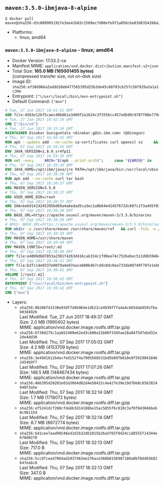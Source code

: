 ## `maven:3.5.0-ibmjava-8-alpine`

```console
$ docker pull maven@sha256:d3c008905191fe3ee41b83c1509ecfd00efe971a858cbe83d8354268a21bccc1
```

-	Platforms:
	-	linux; amd64

### `maven:3.5.0-ibmjava-8-alpine` - linux; amd64

-	Docker Version: 17.03.2-ce
-	Manifest MIME: `application/vnd.docker.distribution.manifest.v2+json`
-	Total Size: **165.0 MB (165001455 bytes)**  
	(compressed transfer size, not on-disk size)
-	Image ID: `sha256:ef38d966a2addd10e6477565395d25b3de45c68703cb257c50f929a2a1a1c39e`
-	Entrypoint: `["\/usr\/local\/bin\/mvn-entrypoint.sh"]`
-	Default Command: `["mvn"]`

```dockerfile
# Tue, 27 Jun 2017 18:41:51 GMT
ADD file:4583e12bf5caec40b861a3409f2a1624c3f3556cc457edb99c9707f00e779e45 in / 
# Tue, 27 Jun 2017 18:42:16 GMT
CMD ["/bin/sh"]
# Tue, 27 Jun 2017 20:15:26 GMT
MAINTAINER Dinakar Guniguntala <dinakar.g@in.ibm.com> (@dinogun)
# Thu, 07 Sep 2017 16:56:45 GMT
RUN apk --update add --no-cache ca-certificates curl openssl xz     && GLIBC_VER="2.25-r0"     && ALPINE_GLIBC_REPO="https://github.com/sgerrand/alpine-pkg-glibc/releases/download"     && curl -Ls ${ALPINE_GLIBC_REPO}/${GLIBC_VER}/glibc-${GLIBC_VER}.apk > /tmp/${GLIBC_VER}.apk     && apk add --allow-untrusted /tmp/${GLIBC_VER}.apk     && curl -Ls https://www.archlinux.org/packages/core/x86_64/gcc-libs/download > /tmp/gcc-libs.tar.xz     && mkdir /tmp/gcc     && tar -xf /tmp/gcc-libs.tar.xz -C /tmp/gcc     && mv /tmp/gcc/usr/lib/libgcc* /usr/glibc-compat/lib     && apk del curl     && rm -rf /tmp/${GLIBC_VER}.apk /tmp/gcc /tmp/gcc-libs.tar.xz /var/cache/apk/*
# Thu, 07 Sep 2017 16:56:45 GMT
ENV JAVA_VERSION=1.8.0_sr4fp11
# Thu, 07 Sep 2017 16:59:39 GMT
RUN set -eux;     ARCH="$(apk --print-arch)";     case "${ARCH}" in        amd64|x86_64)          ESUM='0550e9e44b50ec77cd8774f99051b910816daf3cf275c05438994314ff61d7ee';          YML_FILE='sdk/linux/x86_64/index.yml';          ;;        i386)          ESUM='fc3180000ee745ba11fbcb8c0eda837ccf34830de652c3747682174980c0a466';          YML_FILE='sdk/linux/i386/index.yml';          ;;        ppc64el|ppc64le)          ESUM='bf39ce59310f477d8864134b5d1e8c090ea41a5421c17b6b0eaf5350fdc097bf';          YML_FILE='sdk/linux/ppc64le/index.yml';          ;;        s390)          ESUM='7056455a52d8f753e435d3994ca87c22c496d19d4a06634ba57e4ffc50d0c722';          YML_FILE='sdk/linux/s390/index.yml';          ;;        s390x)          ESUM='89dc14c0bb8199463396f3f71a168e43d61550c7821acee50ec8c3f6ed60a83f';          YML_FILE='sdk/linux/s390x/index.yml';          ;;        *)          echo "Unsupported arch: ${ARCH}";          exit 1;          ;;     esac;     BASE_URL="https://public.dhe.ibm.com/ibmdl/export/pub/systems/cloud/runtimes/java/meta/";     wget -q -U UA_IBM_JAVA_Docker -O /tmp/index.yml ${BASE_URL}/${YML_FILE};     JAVA_URL=$(cat /tmp/index.yml | sed -n '/'${JAVA_VERSION}'/{n;p}' | sed -n 's/\s*uri:\s//p' | tr -d '\r');     wget -q -U UA_IBM_JAVA_Docker -O /tmp/ibm-java.bin ${JAVA_URL};     echo "${ESUM}  /tmp/ibm-java.bin" | sha256sum -c -;     echo "INSTALLER_UI=silent" > /tmp/response.properties;     echo "USER_INSTALL_DIR=/opt/ibm/java" >> /tmp/response.properties;     echo "LICENSE_ACCEPTED=TRUE" >> /tmp/response.properties;     mkdir -p /opt/ibm;     chmod +x /tmp/ibm-java.bin;     /tmp/ibm-java.bin -i silent -f /tmp/response.properties;     rm -f /tmp/response.properties;     rm -f /tmp/index.yml;     rm -f /tmp/ibm-java.bin;
# Thu, 07 Sep 2017 16:59:39 GMT
ENV JAVA_HOME=/opt/ibm/java/jre PATH=/opt/ibm/java/bin:/usr/local/sbin:/usr/local/bin:/usr/sbin:/usr/bin:/sbin:/bin
# Thu, 07 Sep 2017 18:30:36 GMT
RUN apk add --no-cache curl tar bash
# Thu, 07 Sep 2017 18:30:37 GMT
ARG MAVEN_VERSION=3.5.0
# Thu, 07 Sep 2017 18:30:37 GMT
ARG USER_HOME_DIR=/root
# Thu, 07 Sep 2017 18:30:37 GMT
ARG SHA=beb91419245395bd69a4a6edad5ca3ec1a8b64e41457672dc687c173a495f034
# Thu, 07 Sep 2017 18:30:38 GMT
ARG BASE_URL=https://apache.osuosl.org/maven/maven-3/3.5.0/binaries
# Thu, 07 Sep 2017 18:30:39 GMT
# ARGS: BASE_URL=https://apache.osuosl.org/maven/maven-3/3.5.0/binaries MAVEN_VERSION=3.5.0 SHA=beb91419245395bd69a4a6edad5ca3ec1a8b64e41457672dc687c173a495f034 USER_HOME_DIR=/root
RUN mkdir -p /usr/share/maven /usr/share/maven/ref   && curl -fsSL -o /tmp/apache-maven.tar.gz ${BASE_URL}/apache-maven-${MAVEN_VERSION}-bin.tar.gz   && echo "${SHA}  /tmp/apache-maven.tar.gz" | sha256sum -c -   && tar -xzf /tmp/apache-maven.tar.gz -C /usr/share/maven --strip-components=1   && rm -f /tmp/apache-maven.tar.gz   && ln -s /usr/share/maven/bin/mvn /usr/bin/mvn
# Thu, 07 Sep 2017 18:30:39 GMT
ENV MAVEN_HOME=/usr/share/maven
# Thu, 07 Sep 2017 18:30:40 GMT
ENV MAVEN_CONFIG=/root/.m2
# Thu, 07 Sep 2017 18:30:40 GMT
COPY file:e4099db07053a2301f4263d416cab324c1f89ee74c752bebec511d8b59464cb6 in /usr/local/bin/mvn-entrypoint.sh 
# Thu, 07 Sep 2017 18:30:41 GMT
COPY file:b3fc14e8337e0079a4e97eace880b4b7cddc0dc0ea733de80749f78fe1eb089a in /usr/share/maven/ref/ 
# Thu, 07 Sep 2017 18:30:41 GMT
VOLUME [/root/.m2]
# Thu, 07 Sep 2017 18:30:42 GMT
ENTRYPOINT ["/usr/local/bin/mvn-entrypoint.sh"]
# Thu, 07 Sep 2017 18:30:42 GMT
CMD ["mvn"]
```

-	Layers:
	-	`sha256:88286f41530e93dffd4b964e1db22ce4939fffa4a4c665dab8591fbab03d4926`  
		Last Modified: Tue, 27 Jun 2017 18:49:37 GMT  
		Size: 2.0 MB (1990402 bytes)  
		MIME: application/vnd.docker.image.rootfs.diff.tar.gzip
	-	`sha256:6730d275c1aab52400e62ed3cb00a31b80f3345ae28a84f5d7ebd32e2de4dd30`  
		Last Modified: Thu, 07 Sep 2017 17:05:02 GMT  
		Size: 4.2 MB (4153709 bytes)  
		MIME: application/vnd.docker.image.rootfs.diff.tar.gzip
	-	`sha256:3e49d1612b4ecfed152f4a7905568531bd5b897b010e9f59290418462454b9f7`  
		Last Modified: Thu, 07 Sep 2017 17:07:26 GMT  
		Size: 148.5 MB (148467434 bytes)  
		MIME: application/vnd.docker.image.rootfs.diff.tar.gzip
	-	`sha256:466395d20201e03a50d4d82d4e58432c4e42fe39e19d7bb8c8562824940f3a5e`  
		Last Modified: Thu, 07 Sep 2017 18:32:14 GMT  
		Size: 1.7 MB (1716072 bytes)  
		MIME: application/vnd.docker.image.rootfs.diff.tar.gzip
	-	`sha256:ef5241dcf288cfda6b3d14108be15ac5855f6c810c3af0f04304bbeb8c98115d`  
		Last Modified: Thu, 07 Sep 2017 18:32:14 GMT  
		Size: 8.7 MB (8672774 bytes)  
		MIME: application/vnd.docker.image.rootfs.diff.tar.gzip
	-	`sha256:b41cee7aad98546ed1d2b32d61015b26a5f65f8d24c1d8555f14344e670d0270`  
		Last Modified: Thu, 07 Sep 2017 18:32:13 GMT  
		Size: 717.0 B  
		MIME: application/vnd.docker.image.rootfs.diff.tar.gzip
	-	`sha256:5cc97cea47064ad1037463ee276ace368b0156987180a0bf0dd65682b47eabc8`  
		Last Modified: Thu, 07 Sep 2017 18:32:13 GMT  
		Size: 347.0 B  
		MIME: application/vnd.docker.image.rootfs.diff.tar.gzip
